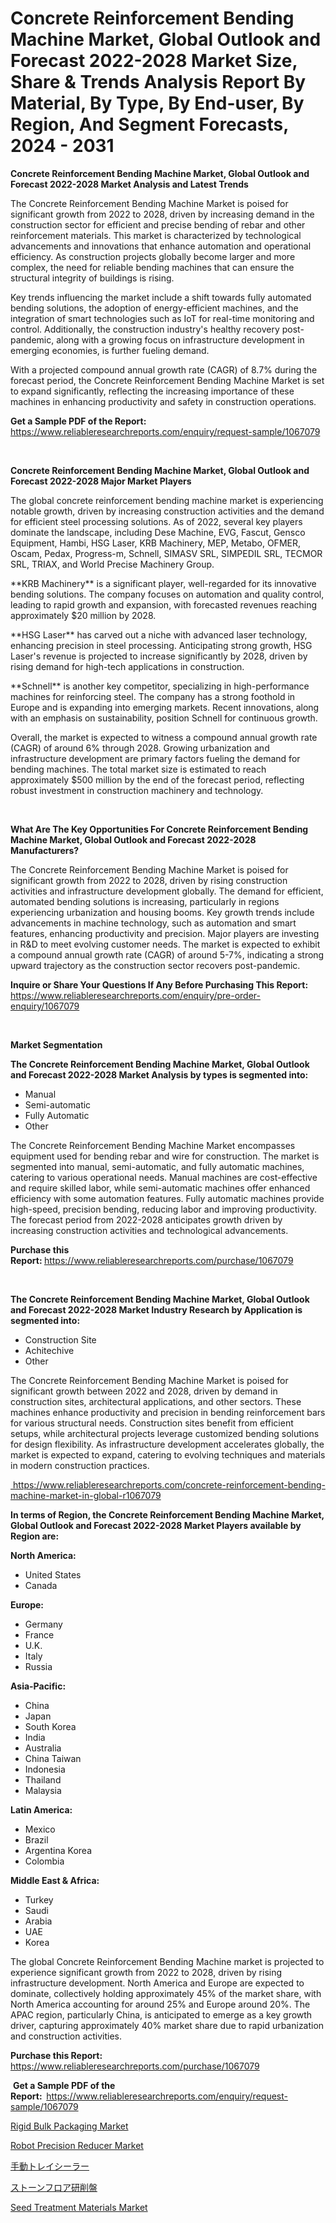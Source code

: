 <p><h1>Concrete Reinforcement Bending Machine Market, Global Outlook and Forecast 2022-2028 Market Size, Share & Trends Analysis Report By Material, By Type, By End-user, By Region, And Segment Forecasts, 2024 - 2031</h1></p><p><strong>Concrete Reinforcement Bending Machine Market, Global Outlook and Forecast 2022-2028 Market Analysis and Latest Trends</strong></p>
<p><p>The Concrete Reinforcement Bending Machine Market is poised for significant growth from 2022 to 2028, driven by increasing demand in the construction sector for efficient and precise bending of rebar and other reinforcement materials. This market is characterized by technological advancements and innovations that enhance automation and operational efficiency. As construction projects globally become larger and more complex, the need for reliable bending machines that can ensure the structural integrity of buildings is rising.</p><p>Key trends influencing the market include a shift towards fully automated bending solutions, the adoption of energy-efficient machines, and the integration of smart technologies such as IoT for real-time monitoring and control. Additionally, the construction industry's healthy recovery post-pandemic, along with a growing focus on infrastructure development in emerging economies, is further fueling demand.</p><p>With a projected compound annual growth rate (CAGR) of 8.7% during the forecast period, the Concrete Reinforcement Bending Machine Market is set to expand significantly, reflecting the increasing importance of these machines in enhancing productivity and safety in construction operations.</p></p>
<p><strong>Get a Sample PDF of the Report:&nbsp;</strong> <a href="https://www.reliableresearchreports.com/enquiry/request-sample/1067079">https://www.reliableresearchreports.com/enquiry/request-sample/1067079</a></p>
<p>&nbsp;</p>
<p><strong>Concrete Reinforcement Bending Machine Market, Global Outlook and Forecast 2022-2028 Major Market Players</strong></p>
<p><p>The global concrete reinforcement bending machine market is experiencing notable growth, driven by increasing construction activities and the demand for efficient steel processing solutions. As of 2022, several key players dominate the landscape, including Dese Machine, EVG, Fascut, Gensco Equipment, Hambi, HSG Laser, KRB Machinery, MEP, Metabo, OFMER, Oscam, Pedax, Progress-m, Schnell, SIMASV SRL, SIMPEDIL SRL, TECMOR SRL, TRIAX, and World Precise Machinery Group.</p><p>**KRB Machinery** is a significant player, well-regarded for its innovative bending solutions. The company focuses on automation and quality control, leading to rapid growth and expansion, with forecasted revenues reaching approximately $20 million by 2028.</p><p>**HSG Laser** has carved out a niche with advanced laser technology, enhancing precision in steel processing. Anticipating strong growth, HSG Laser's revenue is projected to increase significantly by 2028, driven by rising demand for high-tech applications in construction.</p><p>**Schnell** is another key competitor, specializing in high-performance machines for reinforcing steel. The company has a strong foothold in Europe and is expanding into emerging markets. Recent innovations, along with an emphasis on sustainability, position Schnell for continuous growth.</p><p>Overall, the market is expected to witness a compound annual growth rate (CAGR) of around 6% through 2028. Growing urbanization and infrastructure development are primary factors fueling the demand for bending machines. The total market size is estimated to reach approximately $500 million by the end of the forecast period, reflecting robust investment in construction machinery and technology.</p></p>
<p>&nbsp;</p>
<p><strong>What Are The Key Opportunities For Concrete Reinforcement Bending Machine Market, Global Outlook and Forecast 2022-2028 Manufacturers?</strong></p>
<p><p>The Concrete Reinforcement Bending Machine Market is poised for significant growth from 2022 to 2028, driven by rising construction activities and infrastructure development globally. The demand for efficient, automated bending solutions is increasing, particularly in regions experiencing urbanization and housing booms. Key growth trends include advancements in machine technology, such as automation and smart features, enhancing productivity and precision. Major players are investing in R&D to meet evolving customer needs. The market is expected to exhibit a compound annual growth rate (CAGR) of around 5-7%, indicating a strong upward trajectory as the construction sector recovers post-pandemic.</p></p>
<p><strong>Inquire or Share Your Questions If Any Before Purchasing This Report:</strong> <a href="https://www.reliableresearchreports.com/enquiry/pre-order-enquiry/1067079">https://www.reliableresearchreports.com/enquiry/pre-order-enquiry/1067079</a></p>
<p>&nbsp;</p>
<p><strong>Market Segmentation</strong></p>
<p><strong>The Concrete Reinforcement Bending Machine Market, Global Outlook and Forecast 2022-2028 Market Analysis by types is segmented into:</strong></p>
<p><ul><li>Manual</li><li>Semi-automatic</li><li>Fully Automatic</li><li>Other</li></ul></p>
<p><p>The Concrete Reinforcement Bending Machine Market encompasses equipment used for bending rebar and wire for construction. The market is segmented into manual, semi-automatic, and fully automatic machines, catering to various operational needs. Manual machines are cost-effective and require skilled labor, while semi-automatic machines offer enhanced efficiency with some automation features. Fully automatic machines provide high-speed, precision bending, reducing labor and improving productivity. The forecast period from 2022-2028 anticipates growth driven by increasing construction activities and technological advancements.</p></p>
<p><strong>Purchase this Report:&nbsp;</strong><a href="https://www.reliableresearchreports.com/purchase/1067079">https://www.reliableresearchreports.com/purchase/1067079</a></p>
<p>&nbsp;</p>
<p><strong>The Concrete Reinforcement Bending Machine Market, Global Outlook and Forecast 2022-2028 Market Industry Research by Application is segmented into:</strong></p>
<p><ul><li>Construction Site</li><li>Achitechive</li><li>Other</li></ul></p>
<p><p>The Concrete Reinforcement Bending Machine Market is poised for significant growth between 2022 and 2028, driven by demand in construction sites, architectural applications, and other sectors. These machines enhance productivity and precision in bending reinforcement bars for various structural needs. Construction sites benefit from efficient setups, while architectural projects leverage customized bending solutions for design flexibility. As infrastructure development accelerates globally, the market is expected to expand, catering to evolving techniques and materials in modern construction practices.</p></p>
<p><a href="https://www.reliableresearchreports.com/concrete-reinforcement-bending-machine-market-in-global-r1067079">&nbsp;https://www.reliableresearchreports.com/concrete-reinforcement-bending-machine-market-in-global-r1067079</a></p>
<p><strong>In terms of Region, the Concrete Reinforcement Bending Machine Market, Global Outlook and Forecast 2022-2028 Market Players available by Region are:</strong></p>
<p>
    <p> <strong> North America: </strong>
        <ul>
            <li>United States</li>
            <li>Canada</li>
        </ul>
        </p> 
    <p> <strong> Europe: </strong>
        <ul>
            <li>Germany</li>
            <li>France</li>
            <li>U.K.</li>
            <li>Italy</li>
            <li>Russia</li>
        </ul>
        </p> 
    <p> <strong> Asia-Pacific: </strong>
        <ul>
            <li>China</li>
            <li>Japan</li>
            <li>South Korea</li>
            <li>India</li>
            <li>Australia</li>
            <li>China Taiwan</li>
            <li>Indonesia</li>
            <li>Thailand</li>
            <li>Malaysia</li>
        </ul>
        </p> 
    <p> <strong> Latin America: </strong>
        <ul>
            <li>Mexico</li>
            <li>Brazil</li>
            <li>Argentina Korea</li>
            <li>Colombia</li>
        </ul>
        </p> 
    <p> <strong> Middle East & Africa: </strong>
        <ul>
            <li>Turkey</li>
            <li>Saudi</li>
            <li>Arabia</li>
            <li>UAE</li>
            <li>Korea</li>
        </ul>
    </p>
    </p>
<p><p>The global Concrete Reinforcement Bending Machine market is projected to experience significant growth from 2022 to 2028, driven by rising infrastructure development. North America and Europe are expected to dominate, collectively holding approximately 45% of the market share, with North America accounting for around 25% and Europe around 20%. The APAC region, particularly China, is anticipated to emerge as a key growth driver, capturing approximately 40% market share due to rapid urbanization and construction activities.</p></p>
<p><strong>Purchase this Report: </strong><a href="https://www.reliableresearchreports.com/purchase/1067079">https://www.reliableresearchreports.com/purchase/1067079</a></p>
<p>&nbsp;<strong>Get a Sample PDF of the Report:&nbsp;&nbsp;</strong><a href="https://www.reliableresearchreports.com/enquiry/request-sample/1067079">https://www.reliableresearchreports.com/enquiry/request-sample/1067079</a></p>
<p><strong></strong></p>
<p><p><a href="https://medium.com/@susanwest38/global-rigid-bulk-packaging-market-focus-on-application-end-use-industry-type-equipment-and-184df8584e78">Rigid Bulk Packaging Market</a></p><p><a href="https://issuu.com/reportprime-2/docs/robot-precision-reducer-market-size_d2ff876c46200a">Robot Precision Reducer Market</a></p><p><a href="https://medium.com/@oswaldheman9gu/%E5%B8%82%E5%A0%B4%E4%BA%88%E6%B8%AC-%E3%82%B0%E3%83%AD%E3%83%BC%E3%83%90%E3%83%AB%E3%81%AA%E3%83%9E%E3%83%8B%E3%83%A5%E3%82%A2%E3%83%AB%E3%83%88%E3%83%AC%E3%83%BC%E3%82%B7%E3%83%BC%E3%83%A9%E3%83%BC%E3%81%AE%E3%83%88%E3%83%AC%E3%83%B3%E3%83%89%E3%81%A8%E5%BD%B1%E9%9F%BF%E5%88%86%E6%9E%90-2024%E5%B9%B4-2031%E5%B9%B4-%E3%82%A2%E3%83%97%E3%83%AA%E3%82%B1%E3%83%BC%E3%82%B7%E3%83%A7%E3%83%B3%E5%88%A5-%E7%94%9F%E9%AE%AE%E9%A3%9F%E5%93%81-%E5%8D%B3%E5%B8%AD%E9%A3%9F%E5%93%81-%E5%8A%A0%E5%B7%A5%E9%A3%9F%E5%93%81-%E3%81%8A%E3%82%88%E3%81%B3%E3%82%BF%E3%82%A4%E3%83%97%E5%88%A5-%E4%B8%AD%E3%83%88%E3%83%AC%E3%83%BC-%E5%B0%8F%E3%83%88%E3%83%AC%E3%83%BC-f9a6a217392f">手動トレイシーラー</a></p><p><a href="https://medium.com/@carengczpoe/%E7%9F%B3%E5%BA%8A%E7%A0%94%E7%A3%A8%E6%A9%9F%E5%B8%82%E5%A0%B4%E3%83%AC%E3%83%9D%E3%83%BC%E3%83%88-%E8%A3%BD%E5%93%81%E3%82%BF%E3%82%A4%E3%83%97-%E3%82%B7%E3%83%B3%E3%82%B0%E3%83%AB%E3%81%8A%E3%82%88%E3%81%B3%E3%83%80%E3%83%96%E3%83%AB%E3%83%98%E3%83%83%E3%83%89%E3%82%B0%E3%83%A9%E3%82%A4%E3%83%B3%E3%83%80%E3%83%BC-%E3%82%B9%E3%83%AA%E3%83%BC%E3%82%A2%E3%83%B3%E3%83%89%E3%83%95%E3%82%A9%E3%83%BC%E3%82%B0%E3%83%A9%E3%82%A4%E3%83%B3%E3%83%80%E3%83%BC-%E3%81%9D%E3%81%AE%E4%BB%96-%E3%82%A8%E3%83%B3%E3%83%89%E3%83%A6%E3%83%BC%E3%82%B9-%E5%95%86%E6%A5%AD%E7%94%A8-%E5%B7%A5%E6%A5%AD%E7%94%A8-%E3%81%8A%E3%82%88%E3%81%B3%E5%9C%B0%E5%9F%9F2024%E5%B9%B4-2031%E5%B9%B4-fdcb5e9e7060">ストーンフロア研削盤</a></p><p><a href="https://www.linkedin.com/pulse/seed-treatment-materials-market-trends-strategic-insights-2024-f72nc?trackingId=25HXmdgHQgW0CqPaXoLXgA%3D%3D">Seed Treatment Materials Market</a></p></p>